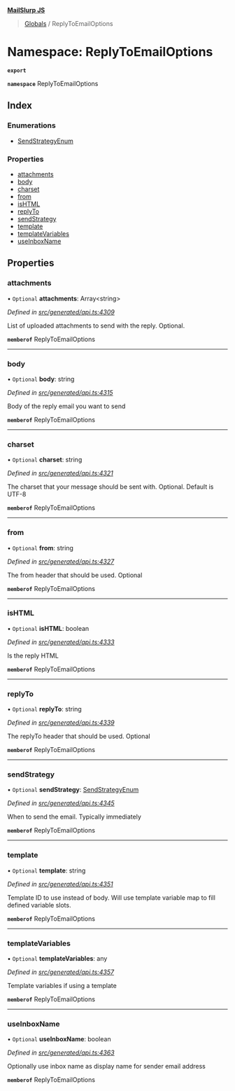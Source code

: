 **[MailSlurp JS](../README.md)**

> [Globals](../README.md) / ReplyToEmailOptions

# Namespace: ReplyToEmailOptions

**`export`** 

**`namespace`** ReplyToEmailOptions

## Index

### Enumerations

* [SendStrategyEnum](../enums/replytoemailoptions.sendstrategyenum.md)

### Properties

* [attachments](replytoemailoptions.md#attachments)
* [body](replytoemailoptions.md#body)
* [charset](replytoemailoptions.md#charset)
* [from](replytoemailoptions.md#from)
* [isHTML](replytoemailoptions.md#ishtml)
* [replyTo](replytoemailoptions.md#replyto)
* [sendStrategy](replytoemailoptions.md#sendstrategy)
* [template](replytoemailoptions.md#template)
* [templateVariables](replytoemailoptions.md#templatevariables)
* [useInboxName](replytoemailoptions.md#useinboxname)

## Properties

### attachments

• `Optional` **attachments**: Array\<string>

*Defined in [src/generated/api.ts:4309](https://github.com/mailslurp/mailslurp-client/blob/b27590b/src/generated/api.ts#L4309)*

List of uploaded attachments to send with the reply. Optional.

**`memberof`** ReplyToEmailOptions

___

### body

• `Optional` **body**: string

*Defined in [src/generated/api.ts:4315](https://github.com/mailslurp/mailslurp-client/blob/b27590b/src/generated/api.ts#L4315)*

Body of the reply email you want to send

**`memberof`** ReplyToEmailOptions

___

### charset

• `Optional` **charset**: string

*Defined in [src/generated/api.ts:4321](https://github.com/mailslurp/mailslurp-client/blob/b27590b/src/generated/api.ts#L4321)*

The charset that your message should be sent with. Optional. Default is UTF-8

**`memberof`** ReplyToEmailOptions

___

### from

• `Optional` **from**: string

*Defined in [src/generated/api.ts:4327](https://github.com/mailslurp/mailslurp-client/blob/b27590b/src/generated/api.ts#L4327)*

The from header that should be used. Optional

**`memberof`** ReplyToEmailOptions

___

### isHTML

• `Optional` **isHTML**: boolean

*Defined in [src/generated/api.ts:4333](https://github.com/mailslurp/mailslurp-client/blob/b27590b/src/generated/api.ts#L4333)*

Is the reply HTML

**`memberof`** ReplyToEmailOptions

___

### replyTo

• `Optional` **replyTo**: string

*Defined in [src/generated/api.ts:4339](https://github.com/mailslurp/mailslurp-client/blob/b27590b/src/generated/api.ts#L4339)*

The replyTo header that should be used. Optional

**`memberof`** ReplyToEmailOptions

___

### sendStrategy

• `Optional` **sendStrategy**: [SendStrategyEnum](../enums/replytoemailoptions.sendstrategyenum.md)

*Defined in [src/generated/api.ts:4345](https://github.com/mailslurp/mailslurp-client/blob/b27590b/src/generated/api.ts#L4345)*

When to send the email. Typically immediately

**`memberof`** ReplyToEmailOptions

___

### template

• `Optional` **template**: string

*Defined in [src/generated/api.ts:4351](https://github.com/mailslurp/mailslurp-client/blob/b27590b/src/generated/api.ts#L4351)*

Template ID to use instead of body. Will use template variable map to fill defined variable slots.

**`memberof`** ReplyToEmailOptions

___

### templateVariables

• `Optional` **templateVariables**: any

*Defined in [src/generated/api.ts:4357](https://github.com/mailslurp/mailslurp-client/blob/b27590b/src/generated/api.ts#L4357)*

Template variables if using a template

**`memberof`** ReplyToEmailOptions

___

### useInboxName

• `Optional` **useInboxName**: boolean

*Defined in [src/generated/api.ts:4363](https://github.com/mailslurp/mailslurp-client/blob/b27590b/src/generated/api.ts#L4363)*

Optionally use inbox name as display name for sender email address

**`memberof`** ReplyToEmailOptions
